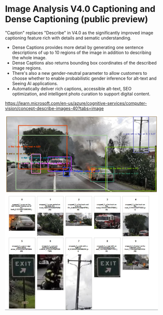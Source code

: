 # Image Analysis V4.0 Captioning and Dense Captioning (public preview)

"Caption" replaces "Describe" in V4.0 as the significantly improved image captioning feature rich with details and sematic understanding. 

- Dense Captions provides more detail by generating one sentence descriptions of up to 10 regions of the image in addition to describing the whole image. 
- Dense Captions also returns bounding box coordinates of the described image regions. 
- There's also a new gender-neutral parameter to allow customers to choose whether to enable probabilistic gender inference for alt-text and Seeing AI applications. 
- Automatically deliver rich captions, accessible alt-text, SEO optimization, and intelligent photo curation to support digital content.

https://learn.microsoft.com/en-us/azure/cognitive-services/computer-vision/concept-describe-images-40?tabs=image

<img src="results.png">

<img src="captions.jpg">
